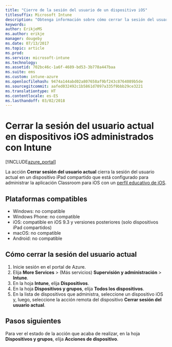 ```yaml
---
title: "Cierre de la sesión del usuario de un dispositivo iOS"
titlesuffix: Microsoft Intune
description: "Obtenga información sobre cómo cerrar la sesión del usuario actual de un dispositivo iOS con Intune."
keywords: 
author: ErikjeMS
ms.author: erikje
manager: dougeby
ms.date: 07/13/2017
ms.topic: article
ms.prod: 
ms.service: microsoft-intune
ms.technology: 
ms.assetid: 702bc46c-1a6f-4689-bd53-3b778a447baa
ms.suite: ems
ms.custom: intune-azure
ms.openlocfilehash: 9474a144abd02a807658af9bf243c8764089b5de
ms.sourcegitcommit: aafed032492c1b5861d7097a335f9bbb29ce3221
ms.translationtype: HT
ms.contentlocale: es-ES
ms.lasthandoff: 03/02/2018
---
```

# <a name="logout-the-current-user-on-intune-managed-ios-devices"></a>Cerrar la sesión del usuario actual en dispositivos iOS administrados con Intune


[!INCLUDE[azure_portal](./includes/azure_portal.md)]


La acción **Cerrar sesión del usuario actual** cierra la sesión del usuario actual en un dispositivo iPad compartido que está configurado para administrar la aplicación Classroom para iOS con un [perfil educativo de iOS](education-settings-configure-ios.md). 

## <a name="supported-platforms"></a>Plataformas compatibles

- Windows: no compatible
- Windows Phone: no compatible
- iOS: compatible en iOS 9.3 y versiones posteriores (solo dispositivos iPad compartidos)
- macOS: no compatible
- Android: no compatible

## <a name="how-to-logout-the-current-user"></a>Cómo cerrar la sesión del usuario actual

1.  Inicie sesión en el portal de Azure.
2.  Elija **More Services** >  (Más servicios) **Supervisión y administración** > **Intune**.
3.  En la hoja **Intune**, elija **Dispositivos**.
4.  En la hoja **Dispositivos y grupos**, elija **Todos los dispositivos**.
5.  En la lista de dispositivos que administra, seleccione un dispositivo iOS y, luego, seleccione la acción remota del dispositivo **Cerrar sesión del usuario actual**.

## <a name="next-steps"></a>Pasos siguientes

Para ver el estado de la acción que acaba de realizar, en la hoja **Dispositivos y grupos**, elija **Acciones de dispositivo**.
